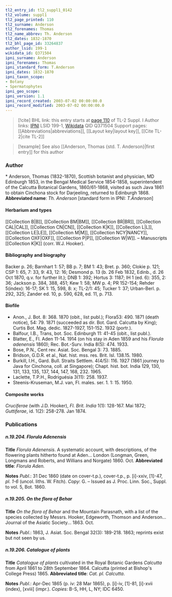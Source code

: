 ```yaml
---
tl2_entry_id: tl2_suppl1_0142
tl2_volume: suppl1
tl2_page_printed: 110
tl2_surname: Anderson
tl2_forenames: Thomas
tl2_name_abbrev: Th. Anderson
tl2_dates: 1832-1870
tl2_bhl_page_id: 33264837
author_lsid: 199-1
wikidata_id: Q371504
ipni_surname: Anderson
ipni_forenames: Thomas
ipni_standard_form: T.Anderson
ipni_dates: 1832-1870
ipni_taxon_scope: 
- Botany
- Spermatophytes
ipni_geo_scope: 
ipni_version: 1.1
ipni_record_created: 2003-07-02 00:00:00.0
ipni_record_modified: 2003-07-02 00:00:00.0
---
```


> [!cite] BHL link: this entry starts at [page 110](https://www.biodiversitylibrary.org/page/33264837) of TL-2 Suppl. I
> Author links: [IPNI](https://www.ipni.org/a/199-1) LSID 199-1, [Wikidata](https://www.wikidata.org/wiki/Q371504) QID Q371504
> Support pages: [[Abbreviations|abbreviations]], [[Layout key|layout key]], [[Cite TL-2|cite TL-2]]

> [!example] See also [[Anderson, Thomas {std. T. Anderson}|first entry]] for this author

### Author

\* Anderson, Thomas (1832-1870), Scottish botanist and physician, MD Edinburgh 1853, in the Bengal Medical Service 1854-1858, superintendent of the Calcutta Botanical Gardens, 1860/61-1868, visited as such Java 1861 to obtain Cinchona stock for Darjeeling, returned to Edinburgh 1868. 
**Abbreviated name**: *Th. Anderson* \[standard form in IPNI: *T.Anderson*\]

#### Herbarium and types

[[Collection B|B]], [[Collection BM|BM]], [[Collection BR|BR]], [[Collection CAL|CAL]], [[Collection CN|CN]], [[Collection K|K]], [[Collection L|L]], [[Collection LE|LE]], [[Collection M|M]], [[Collection NCY|NANCY]], [[Collection OXF|OXF]], [[Collection P|P]], [[Collection W|W]]. – Manuscripts [[Collection K|K]] (corr. W.J. Hooker).

#### Bibliography and biography

Backer p. 26; Barnhart 1: 57; BB p. 7; BM 1: 43; Bret. p. 360; Clokie p. 121; CSP 1: 65, 7: 33, 9: 43, 12: 16; Desmond p. 13 (b. 26 Feb 1832, Edinb., d. 26 Oct 1870, q.v. for further lit.); DNB 1: 392; Hortus 3: 1187; IH 1 (ed. 6): 355, 2: 36; Jackson p. 384, 388, 451; Kew 1: 58; MW p. 4; PR 152-154; Rehder 5(index): 16-17; SK 1: 15, 598, 8: x; TL-2/1: 45; Tucker 1: 37; Urban-Berl. p. 292, 325; Zander ed. 10, p. 590, 628, ed. 11, p. 713.

#### Biofile

- Anon., J. Bot. 8: 368. 1870 (obit., list publ.); Flora53: 490. 1871 (death notice), 54: 79. 1871 (succeeded as dir. Bot. Gard. Calcutta by King); Curtis Bot. Mag. dedic. 1827-1927, 151-152. 1932 (portr.).
- Balfour, I.B., Trans, bot. Soc. Edinburgh 11: 41-45 (obit., list publ.).
- Blatter, E., Fl. Aden 11-14. 1914 (on his stay in Aden 1859 and his *Florula adenensis* 1860); Rec. Bot.-Surv. India 8(5): 474. 1933.
- Bose, P.N., Cent rev. Asiat. Soc. Bengal 3: 73. 1885.
- Bridson, G.D.R. et al., Nat. hist. mss. res. Brit. Isl. 138.15. 1980.
- Burkill, I.H., Gard. Bull. Straits Settlem. 4(4/5): 116. 1927 (1861 journey to Java for Cinchona, coll. at Singapore); Chapt. hist. bot. India 129, 130, 131, 133, 135, 137, 144, 147, 168, 232. 1965.
- Laclette, T.P.H., Rodriguésia 3(11): 258. 1937.
- Steenis-Kruseman, M.J. van, Fl. males. ser. 1. 1: 15. 1950.

#### Composite works

*Cruciferae* (with J.D. Hooker), *Fl. Brit. India* 1(1): 128-167. Mai 1872; *Guttiferae*, id. 1(2): 258-278. Jan 1874.

### Publications

##### n.19.204. Florula Adenensis

**Title**
*Florula Adenensis*. A systematic account, with descriptions, of the flowering plants hitherto found at Aden... London (Longman, Green, Longmans and Roberts, and Willians and Norgate) 1860. Oct.
**Abbreviated title**: *Florula Aden.*

**Notes**
*Publ*.: 31 Dec 1860 (date on cover-t.p.), cover-t.p., p. \[i\]-xxiv, \[1\]-47, *pl. 1-6* (uncol. liths. W. Fitch). *Copy*: G. – Issued as J. Proc. Linn. Soc., Suppl. to vol. 5, Bot. 1860.

##### n.19.205. On the flora of Behar

**Title**
*On the flora of Behar* and the Mountain Parasnath, with a list of the species collected by Messrs. Hooker, Edgeworth, Thomson and Anderson... Journal of the Asiatic Society... 1863. Oct.

**Notes**
*Publ*.: 1863, J. Asiat. Soc. Bengal 32(3): 189-218. 1863; reprints exist but not seen by us.

##### n.19.206. Catalogue of plants

**Title**
*Catalogue of plants* cultivated in the Royal Botanic Gardens *Calcutta* from April 1861 to 28th September 1864. Calcutta (printed at Bishop's College Press) 1865.
**Abbreviated title**: *Cat. pl. Calcutta*.

**Notes**
*Publ*.: Apr-Dec 1865 (p. iv: 28 Mar 1865), p. \[i\]-iv, \[1\]-81, \[i\]-xvii (index), \[xviii\] (impr.).
*Copies*: B-S, HH, L, NY; IDC 6450.

